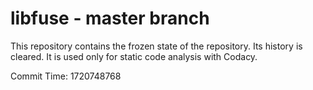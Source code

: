 # libfuse - master branch

This repository contains the frozen state of the repository.
Its history is cleared. It is used only for static code
analysis with Codacy.

Commit Time: 1720748768